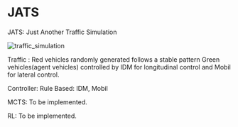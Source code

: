 # JATS
JATS: Just Another Traffic Simulation

![traffic_simulation](traffic_simulation.gif)

Traffic :
Red vehicles randomly generated follows a stable pattern
Green vehicles(agent vehicles) controlled by IDM for longitudinal control and Mobil for lateral control.

Controller:
Rule Based:
  IDM, Mobil

MCTS:
  To be implemented.

RL:
  To be implemented.
